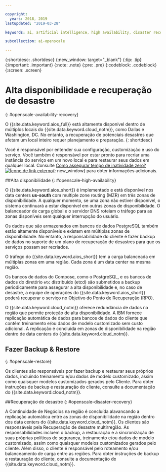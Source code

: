 ```yaml
---

copyright:
  years: 2018, 2019
lastupdated: "2019-03-28"

keywords: ai, artificial intelligence, high availability, disaster recovery, recovery, load-balancing, postgres

subcollection: ai-openscale

---
```


{:shortdesc: .shortdesc}
{:new_window: target="_blank"}
{:tip: .tip}
{:important: .important}
{:note: .note}
{:pre: .pre}
{:codeblock: .codeblock}
{:screen: .screen}

# Alta disponibilidade e recuperação de desastre
{: #openscale-availability-recovery}

O {{site.data.keyword.aios_full}} está altamente disponível dentro de múltiplos locais do {{site.data.keyword.cloud_notm}}, como Dallas e Washington, DC. No entanto, a recuperação de potenciais desastres que afetam um local inteiro requer planejamento e preparação.
{: shortdesc}

Você é responsável por entender sua configuração, customização e uso do serviço. Você também é responsável por estar pronto para recriar uma instância do serviço em um novo local e para restaurar seus dados em qualquer local. Consulte [Como assegurar tempo de inatividade zero?![Ícone de link externo](../../icons/launch-glyph.svg "Ícone de link externo")](/docs/overview?topic=overview-zero-downtime#zero-downtime){: new_window} para obter informações adicionais.

##Alta disponibilidade 
{: #openscale-high-availability}

O {{site.data.keyword.aios_short}} é implementado e está disponível nos data centers **us-south** com multiple zone routing (MZR) em três zonas de disponibilidade. A qualquer momento, se uma zona não estiver disponível, o sistema continuará a estar disponível em outras zonas de disponibilidade. O balanceador de carga global e o servidor DNS roteiam o tráfego para as zonas disponíveis sem qualquer interrupção do usuário.

Os dados que são armazenados em bancos de dados PostgreSQL também estão altamente disponíveis e existem em múltiplas zonas de disponibilidade. No entanto, a responsabilidade do cliente é fazer backup de dados no suporte de um plano de recuperação de desastres para que os serviços possam ser recriados.

O tráfego do {{site.data.keyword.aios_short}} tem a carga balanceada em múltiplas zonas em uma região. Cada zona é um data center na mesma região. 

Os bancos de dados do Compose, como o PostgreSQL, e os bancos de dados do diretório <code>etc</code> distribuído (etcd) são submetidos a backup periodicamente para assegurar a alta disponibilidade e, no caso de desastre, a equipe de operações do {{site.data.keyword.aios_short}} poderá recuperar o serviço no Objetivo do Ponto de Recuperação (RPO).
 
O {{site.data.keyword.cloud_notm}} oferece redundância de dados na região que permite proteção de alta disponibilidade. A IBM fornece replicação automática de dados para bancos de dados do cliente que contêm treinamento e/ou dados de modelo customizado sem custo adicional. A replicação é concluída em zonas de disponibilidade na região dentro de data centers do {{site.data.keyword.cloud_notm}}.
 
## Fazer Backup & Restore
{: #openscale-restore}

Os clientes são responsáveis por fazer backup e restaurar seus próprios dados, incluindo treinamento e/ou dados de modelo customizado, assim como quaisquer modelos customizados gerados pelo Cliente. Para obter instruções de backup e restauração do cliente, consulte a documentação do {{site.data.keyword.cloud_notm}}.
 
##Recuperação de desastre
{: #openscale-disaster-recovery}

A Continuidade de Negócios na região é concluída alavancando a replicação automática entre as zonas de disponibilidade na região dentro dos data centers do {{site.data.keyword.cloud_notm}}. Os clientes são responsáveis pela Recuperação de desastre multirregião. As responsabilidades incluem o backup, a restauração e a sincronização de suas próprias políticas de segurança, treinamento e/ou dados de modelo customizado, assim como quaisquer modelos customizados gerados pelo cliente. Além disso, o cliente é responsável pelo roteamento e/ou balanceamento de carga entre as regiões. Para obter instruções de backup e restauração do cliente, consulte a documentação do {{site.data.keyword.cloud_notm}}.

